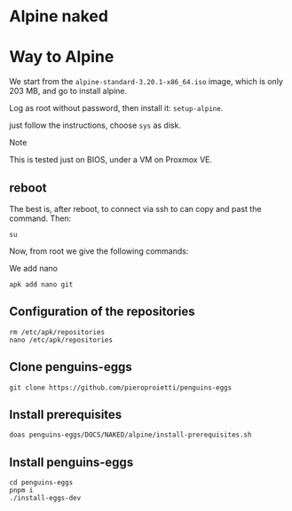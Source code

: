 # Alpine naked

# Way to Alpine
We start from the `alpine-standard-3.20.1-x86_64.iso` image, which is only 203 MB, and go to install alpine.

Log as root without password, then install it: `setup-alpine`.

just follow the instructions, choose `sys` as disk.

> [!NOTE]
> This is tested just on BIOS, under a VM on Proxmox VE.

## reboot
The best is, after reboot, to connect via ssh to can copy and past the command. Then:

```
su
```

Now, from root we give the following commands:

We add nano 
```
apk add nano git
```

## Configuration of the repositories
```
rm /etc/apk/repositories
nano /etc/apk/repositories

```

## Clone penguins-eggs

```
git clone https://github.com/pieroproietti/penguins-eggs
```

## Install prerequisites
```
doas penguins-eggs/DOCS/NAKED/alpine/install-prerequisites.sh

```
## Install penguins-eggs
```
cd penguins-eggs
pnpm i
./install-eggs-dev

```
